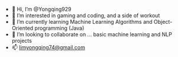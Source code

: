 - 👋 Hi, I’m @Yongqing929
- 👀 I’m interested in gaming and coding, and a side of workout
- 🌱 I’m currently learning Machine Learning Algorithms and Object-Oriented programming (Java)
- 💞️ I’m looking to collaborate on ... basic machine learning and NLP projects
- 📫 limyongqing74@gmail.com
